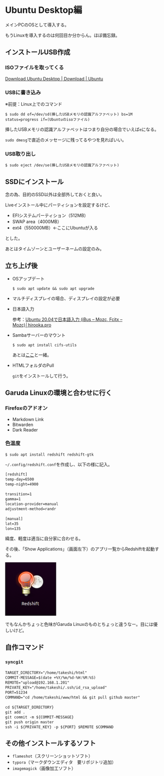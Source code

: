 # Ubuntu Desktop編

メインPCのOSとして導入する。

もうLinuxを導入するのは何回目か分からん。ほぼ備忘録。

## インストールUSB作成

### ISOファイルを取ってくる

[Download Ubuntu Desktop | Download | Ubuntu](https://ubuntu.com/download/desktop)

### USBに書き込み

※前提：Linux上でのコマンド

~~~shell
$ sudo dd of=/dev/sd(挿したUSBメモリの認識アルファベット) bs=1M status=progress if=(Ubuntuのisoファイル)
~~~

挿したUSBメモリの認識アルファベットはつまり自分の場合でいえば`e`になる。

`sudo dmesg`で直近のメッセージに残ってるやつを見ればいい。

### USB取り出し

~~~shell
$ sudo eject /dev/se(挿したUSBメモリの認識アルファベット)
~~~

## SSDにインストール

念の為、目的のSSD以外は全部外しておくと良い。

Liveインストール中にパーティションを設定するけど、

* EFIシステムパーティション（512MB）
* SWAP area（4000MB）
* ext4（550000MB）←ここにUbuntuが入る

とした。

あとはタイムゾーンとユーザーネームの設定のみ。

## 立ち上げ後

* OSアップデート
  ~~~shell
  $ sudo apt update && sudo apt upgrade
  ~~~

* マルチディスプレイの場合、ディスプレイの設定が必要

* 日本語入力

  参考：[Ubuntu 20.04で日本語入力 (iBus – Mozc, Fcitx – Mozc)│hirooka.pro](https://hirooka.pro/ubuntu-20-04-japanese-input-ibus-fcitx-mozc/)

* Sambaサーバーのマウント

  ~~~shell
  $ sudo apt install cifs-utils
  ~~~

  あとは[ここ](../ubuntuserver/samba_from_linux.html)と一緒。
  
* HTMLフォルダのPull

  `git`をインストールして行う。

## Garuda Linuxの環境と合わせに行く

### Firefoxのアドオン

* Markdown Link
* Bitwarden
* Dark Reader

### 色温度

~~~shell
$ sudo apt install redshift redshift-gtk
~~~

`~/.config/redshift.conf`を作成し、以下の様に記入。

~~~
[redshift]
temp-day=6500
temp-night=4900

transition=1
gamma=1
location-provider=manual
adjustment-method=randr

[manual]
lat=35
lon=135
~~~

緯度、軽度は適当に自分家に合わせる。

その後、「Show Applications」（画面左下）のアプリ一覧からRedshiftを起動する。

![image-20211113182934325](image/index/image-20211113182934325.png)

でもなんかちょっと色味がGaruda Linuxのものとちょっと違うなー。目には優しいけど。

## 自作コマンド

### `syncgit`

~~~shell
TARGET_DIRECTORY="/home/takeshi/html"
COMMIT-MESSAGE=$(date +%Y/%m/%d-%H:%M:%S)
REMOTE="upload@192.168.1.201"
PRIVATE_KEY="/home/takeshi/.ssh/id_rsa_upload"
PORT=51234
COMMAND="cd /home/takeshi/www/html && git pull github master"

cd ${TARGET_DIRECTORY}
git add .
git commit -m ${COMMIT-MESSAGE}
git push origin master
ssh -i ${PRIVATE_KEY} -p ${PORT} $REMOTE $COMMAND
~~~

## その他インストールするソフト

* `flameshot`（スクリーンショットソフト）
* `typora`（マークダウンエディタ　要リポジトリ追加）
* `imagemagick`（画像加工ソフト）
